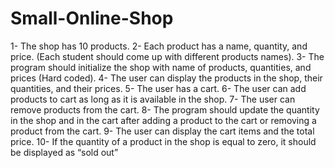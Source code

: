 # Small-Online-Shop
1- The shop has 10 products. 
2- Each product has a name, quantity, and price. (Each student should come up with different products names).
3- The program should initialize the shop with name of products, quantities, and prices (Hard coded).
4- The user can display the products in the shop, their quantities, and their prices.
5- The user has a cart.
6- The user can add products to cart as long as it is available in the shop.
7- The user can remove products from the cart.
8- The program should update the quantity in the shop and in the cart after adding a product to the cart or removing a product
from the cart.
9- The user can display the cart items and the total price.
10- If the quantity of a product in the shop is equal to zero, it should be displayed as “sold out”

